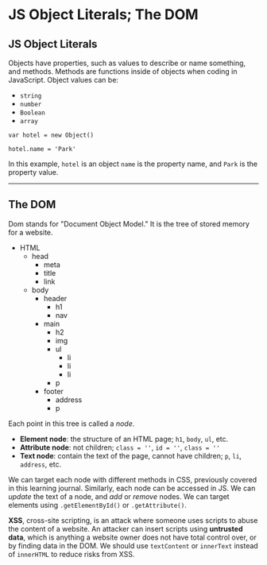 # JS Object Literals; The DOM

## JS Object Literals

Objects have properties, such as values to describe or name something, and methods. Methods are functions inside of objects when coding in JavaScript. Object values can be:
- `string`
- `number`
- `Boolean`
- `array`

```
var hotel = new Object()

hotel.name = 'Park'
```
In this example, `hotel` is an object `name` is the property name, and `Park` is the property value. 

<hr>

## The DOM
Dom stands for "Document Object Model." It is the tree of stored memory for a website. 

- HTML
    - head
        - meta
        - title
        - link
    - body
        - header
            - h1
            - nav
        - main
            - h2
            - img
            - ul
                - li
                - li
                - li
            - p
        - footer
            - address
            - p

Each point in this tree is called a *node*.
- **Element node**: the structure of an HTML page; `h1`, `body`, `ul`, etc. 
- **Attribute node**: not children; `class = ''`, `id = ''`, `class = ''`
- **Text node**: contain the text of the page, cannot have children; `p`, `li`, `address`, etc.

We can target each node with different methods in CSS, previously covered in this learning journal. Similarly, each node can be accessed in JS. We can *update* the text of a node, and *add* or *remove* nodes. We can target elements using `.getElementById()` or `.getAttribute()`.

**XSS**, cross-site scripting, is an attack where someone uses scripts to abuse the content of a website. An attacker can insert scripts using **untrusted data**, which is anything a website owner does not have total control over, or by finding data in the DOM. We should use `textContent` or `innerText` instead of `innerHTML` to reduce risks from XSS. 